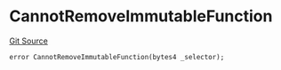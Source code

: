# CannotRemoveImmutableFunction
[Git Source](https://github.com/thrackle-io/tron/blob/90c179d4a2d3d05eb80cb7a50ea4891339d7488e/src/client/token/handler/diamond/HandlerDiamondLib.sol)


```solidity
error CannotRemoveImmutableFunction(bytes4 _selector);
```

